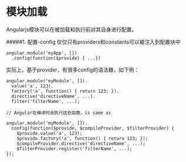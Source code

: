 # 模块加载

Angularjs模块可以在被加载和执行前对其自身进行配置。

#####1. 配置-config
仅仅只有providers和constants可以被注入到配置块中

    angular.module('myApp', [])
      .config(function($provide) { ...})
实际上，基于provider，有很多config的语法糖，如下例：

    angular.module('myModule', []).
      value('a', 123).
      factory('a', function() { return 123; }).
      directive('directiveName', ...).
      filter('filterName', ...);

    // Angular在编译时会执行这些函数，is same as
    
    angular.module('myModule', []).
      config(function($provide, $compileProvider, $filterProvider) {
        $provide.value('a', 123);
        $provide.factory('a', function() { return 123; });
        $compileProvider.directive('directiveName', ...);
        $filterProvider.register('filterName', ...);
    });

